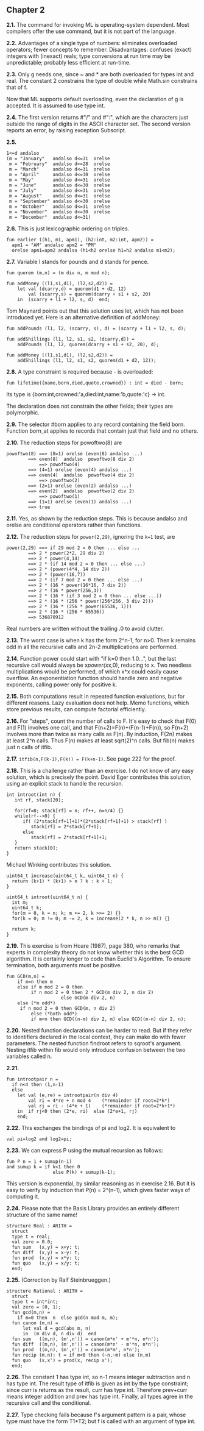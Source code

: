 ## Chapter 2

__2.1.__ The command for invoking ML is operating-system dependent. Most compilers offer the use command, but it is not part of the language.

__2.2.__ Advantages of a single type of numbers: eliminates overloaded operators; fewer concepts to remember. Disadvantages: confuses (exact) integers with (inexact) reals; type conversions at run time may be unpredictable; probably less efficient at run-time.

__2.3.__ Only g needs one, since ~ and * are both overloaded for types int and real. The constant 2 constrains the type of double while Math.sin constrains that of f.

Now that ML supports default overloading, even the declaration of g is accepted. It is assumed to use type int.

__2.4.__ The first version returns #"/" and #":", which are the characters just outside the range of digits in the ASCII character set. The second version reports an error, by raising exception Subscript.

__2.5.__

```
1<=d andalso 
(m = "January"   andalso d<=31  orelse
 m = "February"  andalso d<=28  orelse
 m = "March"     andalso d<=31  orelse
 m = "April"     andalso d<=30  orelse
 m = "May"       andalso d<=31  orelse
 m = "June"      andalso d<=30  orelse
 m = "July"      andalso d<=31  orelse
 m = "August"    andalso d<=31  orelse
 m = "September" andalso d<=30  orelse
 m = "October"   andalso d<=31  orelse
 m = "November"  andalso d<=30  orelse
 m = "December"  andalso d<=31)
 ```
 
 __2.6.__ This is just lexicographic ordering on triples.

```
fun earlier ((h1, m1, apm1), (h2:int, m2:int, apm2)) =
  apm1 = "AM" andalso apm2 = "PM"
  orelse apm1=apm2 andalso (h1<h2 orelse h1=h2 andalso m1<m2);
```

__2.7.__ Variable l stands for pounds and d stands for pence.

```
fun quorem (m,n) = (m div n, m mod n);

fun addMoney ((l1,s1,d1), (l2,s2,d2)) =
    let val (dcarry,d) = quorem(d1 + d2, 12)
        val (scarry,s) = quorem(dcarry + s1 + s2, 20)
    in  (scarry + l1 + l2, s, d)  end;
```

Tom Maynard points out that this solution uses let, which has not been introduced yet. Here is an alternative definition of addMoney:

```
fun addPounds (l1, l2, (scarry, s), d) = (scarry + l1 + l2, s, d);

fun addShillings (l1, l2, s1, s2, (dcarry,d)) =
    addPounds (l1, l2, quorem(dcarry + s1 + s2, 20), d);

fun addMoney ((l1,s1,d1), (l2,s2,d2)) =
    addShillings (l1, l2, s1, s2, quorem(d1 + d2, 12));
```

__2.8.__ A type constraint is required because - is overloaded: 

```
fun lifetime({name,born,died,quote,crowned}) : int = died - born;
```

Its type is {born:int,crowned:'a,died:int,name:'b,quote:'c} -> int.

The declaration does not constrain the other fields; their types are polymorphic.

__2.9.__ The selector #born applies to any record containing the field born. Function born_at applies to records that contain just that field and no others.

__2.10.__ The reduction steps for powoftwo(8) are

```
powoftwo(8) ==> (8=1) orelse (even(8) andalso ...)
  	    ==> even(8)  andalso  powoftwo(8 div 2) 
            ==> powoftwo(4) 
	    ==> (4=1) orelse (even(4) andalso ...)  
	    ==> even(4)  andalso  powoftwo(4 div 2) 
            ==> powoftwo(2) 
	    ==> (2=1) orelse (even(2) andalso ...)  
	    ==> even(2)  andalso  powoftwo(2 div 2) 
            ==> powoftwo(1) 
	    ==> (1=1) orelse (even(1) andalso ...)  
	    ==> true
```

__2.11.__ Yes, as shown by the reduction steps. This is because andalso and orelse are conditional operators rather than functions.

__2.12.__ The reduction steps for `power(2,29)`, ignoring the `k=1` test, are

```
power(2,29) ==> if 29 mod 2 = 0 then ... else ...
	    ==> 2 * power(2*2, 29 div 2)
	    ==> 2 * power(4,14)
	    ==> 2 * (if 14 mod 2 = 0 then ... else ...)
	    ==> 2 * (power(4*4, 14 div 2))
	    ==> 2 * (power(16,7))
	    ==> 2 * (if 7 mod 2 = 0 then ... else ...)
	    ==> 2 * (16 * power(16*16, 7 div 2))
	    ==> 2 * (16 * power(256,3))
	    ==> 2 * (16 * (if 3 mod 2 = 0 then ... else ...))
	    ==> 2 * (16 * (256 * power(256*256, 3 div 2)))
	    ==> 2 * (16 * (256 * power(65536, 1)))
	    ==> 2 * (16 * (256 * 65536))
	    ==> 536870912
```

Real numbers are written without the trailing .0 to avoid clutter.

__2.13.__ The worst case is when k has the form 2^n-1, for n>0. Then k remains odd in all the recursive calls and 2n-2 multiplications are performed.

__2.14.__ Function power could start with "if k=0 then 1.0...", but the last recursive call would always be x*power(x*x,0), reducing to x. Two needless multiplications would be performed, of which x*x could easily cause overflow. An exponentiation function should handle zero and negative exponents, calling power only for positive k.

__2.15.__ Both computations result in repeated function evaluations, but for different reasons. Lazy evaluation does not help. Memo functions, which store previous results, can compute factorial efficiently.

__2.16.__ For "steps", count the number of calls to F. It's easy to check that F(0) and F(1) involves one call, and that F(n+2)=F(n)+(F(n-1)+F(n)), so F(n+2) involves more than twice as many calls as F(n). By induction, F(2n) makes at least 2^n calls. Thus F(n) makes at least sqrt(2)^n calls. But fib(n) makes just n calls of itfib.

__2.17.__ `itfib(n,F(k-1),F(k)) = F(k+n-1)`. See page 222 for the proof.

__2.18.__ This is a challenge rather than an exercise. I do not know of any easy solution, which is precisely the point. David Eger contributes this solution, using an explicit stack to handle the recursion.

```
int introot(int n) {
   int rf, stack[20];

   for(rf=0; stack[rf] = n; rf++, n=n/4) {}
   while(rf-->0) {
      if( (2*stack[rf+1]+1)*(2*stack[rf+1]+1) > stack[rf] )
         stack[rf] = 2*stack[rf+1];
      else
         stack[rf] = 2*stack[rf+1]+1;
   }
   return stack[0];
}
```

Michael Winking contributes this solution.

```
uint64_t increase(uint64_t k, uint64_t n) {
  return (k+1) * (k+1) > n ? k : k + 1;
}

uint64_t introot(uint64_t n) {
  int m;
  uint64_t k;
  for(m = 0, k = n; k; m += 2, k >>= 2) {}
  for(k = 0; m != 0; m -= 2, k = increase(2 * k, n >> m)) {}

  return k;
}
```

__2.19.__ This exercise is from Hoare (1987), page 380, who remarks that experts in complexity theory do not know whether this is the best GCD algorithm. It is certainly longer to code than Euclid's Algorithm. To ensure termination, both arguments must be positive.

```
fun GCD(m,n) =
    if m=n then m
    else if m mod 2 = 0 then 
	     if n mod 2 = 0 then 2 * GCD(m div 2, n div 2)
		       	    else GCD(m div 2, n) 
    else (*m odd*) 
	 if n mod 2 = 0 then GCD(m, n div 2)
         else (*both odd*)
	     if m<n then GCD((n-m) div 2, m) else GCD((m-n) div 2, n);
```

__2.20.__ Nested function declarations can be harder to read. But if they refer to identifiers declared in the local context, they can make do with fewer parameters. The nested function findroot refers to sqroot's argument. Nesting itfib within fib would only introduce confusion between the two variables called n.

__2.21.__

```
fun introotpair n =
  if n<4 then (1,n-1)
  else 
    let val (e,re) = introotpair(n div 4)
        val ri = 4*re + n mod 4    (*remainder if root=2*k*)
        val rj = ri - (4*e + 1)    (*remainder if root=2*k+1*)
    in  if rj<0 then (2*e, ri)  else (2*e+1, rj)
    end;
```

__2.22.__ This exchanges the bindings of pi and log2. It is equivalent to

```
val pi=log2 and log2=pi;
```

__2.23.__ We can express P using the mutual recursion as follows:

```
fun P n = 1 + sumup(n-1)
and sumup k = if k<1 then 0 
	             else P(k) + sumup(k-1);
```

This version is exponential, by similar reasoning as in exercise 2.16. But it is easy to verify by induction that P(n) = 2^(n-1), which gives faster ways of computing it.

__2.24.__ Please note that the Basis Library provides an entirely different structure of the same name!

```
structure Real : ARITH =
  struct
  type t = real;
  val zero = 0.0;
  fun sum   (x,y) = x+y: t;
  fun diff  (x,y) = x-y: t;
  fun prod  (x,y) = x*y: t;
  fun quo   (x,y) = x/y: t;
  end;
```

__2.25.__ (Correction by Ralf Steinbrueggen.)

```
structure Rational : ARITH =
  struct
  type t = int*int;
  val zero = (0, 1);
  fun gcd(m,n) =
    if m=0 then  n  else gcd(n mod m, m);
  fun canon (m,n) = 
      let val d = gcd(abs m, n)
      in  (m div d, n div d)  end
  fun sum   ((m,n), (m',n')) = canon(m*n' + m'*n, n*n');
  fun diff  ((m,n), (m',n')) = canon(m*n' - m'*n, n*n');
  fun prod  ((m,n), (m',n')) = canon(m*m', n*n');
  fun recip (m,n): t = if m<0 then (~n,~m) else (n,m)
  fun quo   (x,x') = prod(x, recip x');
  end;
```

__2.26.__ The constant 1 has type int, so n-1 means integer subtraction and n has type int. The result type of itfib is given as int by the type constraint; since curr is returns as the result, curr has type int. Therefore prev+curr means integer addition and prev has type int. Finally, all types agree in the recursive call and the conditional.

__2.27.__ Type checking fails because f's argument pattern is a pair, whose type must have the form T1*T2; but f is called with an argument of type int.

